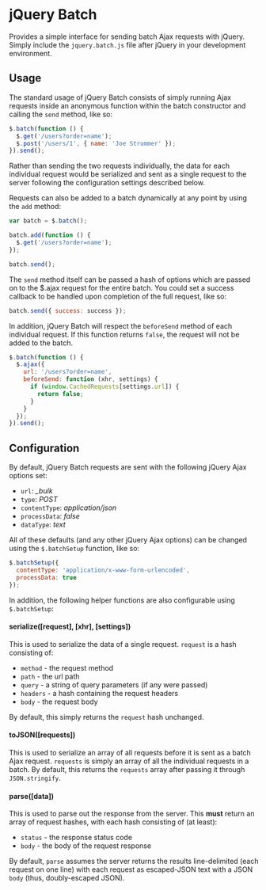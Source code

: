 # jQuery Batch

Provides a simple interface for sending batch Ajax requests with jQuery. Simply
include the `jquery.batch.js` file after jQuery in your development
environment.

## Usage

The standard usage of jQuery Batch consists of simply running Ajax requests
inside an anonymous function within the batch constructor and calling the
`send` method, like so:

``` javascript
$.batch(function () {
  $.get('/users?order=name');
  $.post('/users/1', { name: 'Joe Strummer' });
}).send();
```

Rather than sending the two requests individually, the data for each individual
request would be serialized and sent as a single request to the server
following the configuration settings described below.

Requests can also be added to a batch dynamically at any point by using the
`add` method:

``` javascript
var batch = $.batch();

batch.add(function () {
  $.get('/users?order=name');
});

batch.send();
```

The `send` method itself can be passed a hash of options which are passed on
to the $.ajax request for the entire batch. You could set a success callback to
be handled upon completion of the full request, like so:

``` javascript
batch.send({ success: success });
```

In addition, jQuery Batch will respect the `beforeSend` method of each
individual request. If this function returns `false`, the request will not be
added to the batch.

``` javascript
$.batch(function () {
  $.ajax({
    url: '/users?order=name',
    beforeSend: function (xhr, settings) {
      if (window.CachedRequests[settings.url]) {
        return false;
      }
    }
  });
}).send();
```

## Configuration

By default, jQuery Batch requests are sent with the following jQuery Ajax
options set:

- `url`: *_bulk*
- `type`: *POST*
- `contentType`: *application/json*
- `processData`: *false*
- `dataType`: *text*

All of these defaults (and any other jQuery Ajax options) can be changed using
the `$.batchSetup` function, like so:

``` javascript
$.batchSetup({
  contentType: 'application/x-www-form-urlencoded',
  processData: true
});
```

In addition, the following helper functions are also configurable using
`$.batchSetup`:

#### serialize([request], [xhr], [settings])
    
This is used to serialize the data of a single request. `request` is a hash
consisting of:

- `method` - the request method
- `path` - the url path
- `query` - a string of query parameters (if any were passed)
- `headers` - a hash containing the request headers
- `body` - the request body

By default, this simply returns the `request` hash unchanged.

#### toJSON([requests])

This is used to serialize an array of all requests before it is sent as a batch
Ajax request. `requests` is simply an array of all the individual requests in a
batch. By default, this returns the `requests` array after passing it through 
`JSON.stringify`.

#### parse([data])

This is used to parse out the response from the server. This **must** return an
array of request hashes, with each hash consisting of (at least):

- `status` - the response status code
- `body` - the body of the request response

By default, `parse` assumes the server returns the results line-delimited (each
request on one line) with each request as escaped-JSON text with a JSON `body` 
(thus, doubly-escaped JSON).
